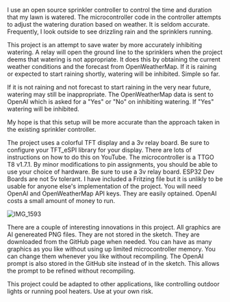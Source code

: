 I use an open source sprinkler controller to control the time and duration that my lawn is watered. 
The microcontroller code in the controller attempts to adjust the watering duration based on weather.
It is seldom accurate.  Frequently, I look outside to see drizzling rain and the sprinklers running.

This project is an attempt to save water by more accurately inhibiting watering.  A relay will 
open the ground line to the sprinklers when the project deems that watering is not appropriate.
It does this by obtaining the current weather conditions and the forecast from OpenWeatherMap.  If it 
is raining or expected to start raining shortly, watering will be inhibited.  Simple so far.

If it is not raining and not forecast to start raining in the very near future, watering may still be inappropriate.
The OpenWeatherMap data is sent to OpenAI which is asked for a "Yes" or "No" on inhibiting watering.
If "Yes" watering will be inhibited.

My hope is that this setup will be more accurate than the approach taken in the existing sprinkler controller.

The project uses a colorful TFT display and a 3v relay board.  Be sure to configure your TFT_eSPI library for your display.
There are lots of instructions on how to do this on YouTube. The microcontroller is a TTGO T8 v1.7.1.
By minor modifications to pin assignments, you should be able to use your choice of hardware.  Be sure to use a 3v relay board.
ESP32 Dev Boards are not 5v tolerant.  I have included a Fritzing file but it is unlikly to be usable for anyone
else's implementation of the project. You will need OpenAI and OpenWeatherMap API keys.  They are easily optained. OpenAI costs 
a small amount of money to run.

![IMG_1593](https://github.com/user-attachments/assets/5f337a6e-7a98-467b-b628-063be0e110a6)


There are a couple of interesting innovations in this project. All graphics are AI genereated PNG files.
They are not stored in the sketch.  They are downloaded from the GitHub page when needed.  You can have 
as many graphics as you like without using up limited microcontroller memory.  You can change them whenever
you like without recompiling.  The OpenAI prompt is also stored in the GitHub site instead of in the sketch.
This allows the prompt to be refined without recompiling.

This project could be adapted to other applications, like controlling outdoor lights or running pool heaters.
Use at your own risk.
